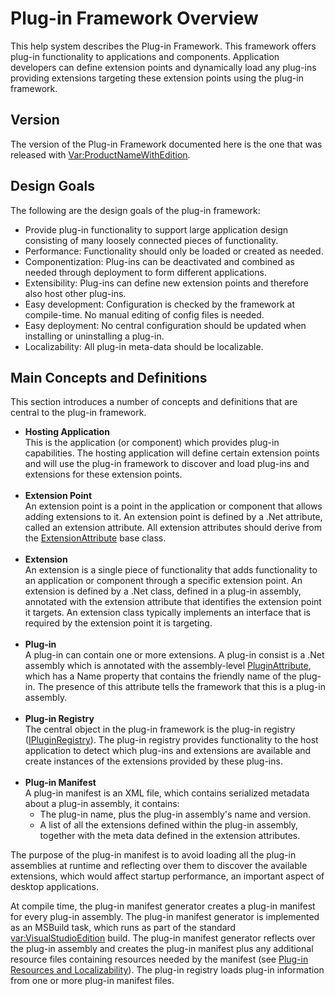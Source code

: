 Plug-in Framework Overview
====
This help system describes the Plug-in Framework. This framework offers plug-in functionality to applications and components. Application developers can define extension points and dynamically load any plug-ins providing extensions targeting these extension points using the plug-in framework.


Version
---
The version of the Plug-in Framework documented here is the one that was released with <Var:ProductNameWithEdition>.

Design Goals
---
The following are the design goals of the plug-in framework:

* Provide plug-in functionality to support large application design consisting of many loosely connected pieces of functionality.
* Performance: Functionality should only be loaded or created as needed.
* Componentization: Plug-ins can be deactivated and combined as needed through deployment to form different applications.
* Extensibility: Plug-ins can define new extension points and therefore also host other plug-ins.
* Easy development: Configuration is checked by the framework at compile-time. No manual editing of config files is needed.
* Easy deployment: No central configuration should be updated when installing or uninstalling a plug-in.
* Localizability: All plug-in meta-data should be localizable.


Main Concepts and Definitions
----
This section introduces a number of concepts and definitions that are central to the plug-in framework.

* **Hosting Application** <br>
  This is the application (or component) which provides plug-in capabilities. The hosting application will define certain extension points and will use the plug-in framework to discover and load plug-ins and extensions for these extension points.<br><br>
* **Extension Point** <br>
  An extension point is a point in the application or component that allows adding extensions to it. An extension point is defined by a .Net attribute, called an extension attribute. All extension attributes should derive from the [ExtensionAttribute](../../api/core/Sdl.Core.PluginFramework.ExtensionAttribute.yml) base class.<br><br>
* **Extension** <br>
  An extension is a single piece of functionality that adds functionality to an application or component through a specific extension point. An extension is defined by a .Net class, defined in a plug-in assembly, annotated with the extension attribute that identifies the extension point it targets. An extension class typically implements an interface that is required by the extension point it is targeting.<br><br>
* **Plug-in** <br>
  A plug-in can contain one or more extensions. A plug-in consist is a .Net assembly which is annotated with the assembly-level [PluginAttribute](../../api/core/Sdl.Core.PluginFramework.PluginAttribute.yml), which has a Name property that contains the friendly name of the plug-in. The presence of this attribute tells the framework that this is a plug-in assembly.<br><br>
* **Plug-in Registry** <br>
  The central object in the plug-in framework is the plug-in registry ([IPluginRegistry](../../api/core/Sdl.Core.PluginFramework.IPluginRegistry.yml)). The plug-in registry provides functionality to the host application to detect which plug-ins and extensions are available and create instances of the extensions provided by these plug-ins.<br><br>
* **Plug-in Manifest** <br>
  A plug-in manifest is an XML file, which contains serialized metadata about a plug-in assembly, it contains:
    * The plug-in name, plus the plug-in assembly's name and version.
    * A list of all the extensions defined within the plug-in assembly, together with the meta data defined in the extension attributes.
  
The purpose of the plug-in manifest is to avoid loading all the plug-in assemblies at runtime and reflecting over them to discover the available extensions, which would affect startup performance, an important aspect of desktop applications.

At compile time, the plug-in manifest generator creates a plug-in manifest for every plug-in assembly. The plug-in manifest generator is implemented as an MSBuild task, which runs as part of the standard <var:VisualStudioEdition> build. The plug-in manifest generator reflects over the plug-in assembly and creates the plug-in manifest plus any additional resource files containing resources needed by the manifest (see [Plug-in Resources and Localizability](plugin_resources_and_localizability.md)). The plug-in registry loads plug-in information from one or more plug-in manifest files.